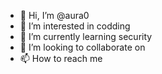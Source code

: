 - 👋 Hi, I’m @aura0
- 👀 I’m interested in codding
- 🌱 I’m currently learning security
- 💞️ I’m looking to collaborate on 
- 📫 How to reach me 

<!---
aura0/aura0 is a ✨ special ✨ repository because its `README.md` (this file) appears on your GitHub profile.
You can click the Preview link to take a look at your changes.
--->
